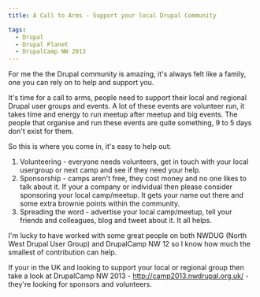 ```yaml
---
title: A Call to Arms - Support your local Drupal Community

tags:
  - Drupal
  - Drupal Planet
  - DrupalCamp NW 2013
---
```

For me the the Drupal community is amazing, it's always felt like a family, one you can rely on to help and support you.

It's time for a call to arms, people need to support their local and regional Drupal user groups and events. A lot of these events are volunteer run, it takes time and energy to run meetup after meetup and big events. The people that organise and run these events are quite something, 9 to 5 days don't exist for them.

So this is where you come in, it's easy to help out:

1. Volunteering - everyone needs volunteers, get in touch with your local usergroup or next camp and see if they need your help.
2. Sponsorship - camps aren't free, they cost money and no one likes to talk about it. If your a company or individual then please consider sponsoring your local camp/meetup. It gets your name out there and some extra brownie points within the community.
3. Spreading the word - advertise your local camp/meetup, tell your friends and colleagues, blog and tweet about it. It all helps.

I'm lucky to have worked with some great people on both NWDUG (North West Drupal User Group) and DrupalCamp NW 12 so I know how much the smallest of contribution can help.

If your in the UK and looking to support your local or regional group then take a look at DrupalCamp NW 2013 - http://camp2013.nwdrupal.org.uk/ - they're looking for sponsors and volunteers.

